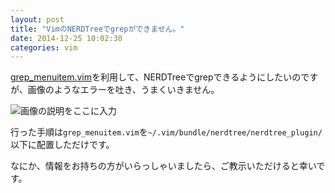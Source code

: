 ```yaml
---
layout: post
title: "VimのNERDTreeでgrepができません。"
date: 2014-12-25 10:02:30
categories: vim
---
```

<p><a href="https://gist.github.com/inagaa/5141204" rel="nofollow noreferrer">grep_menuitem.vim</a>を利用して、NERDTreeでgrepできるようにしたいのですが、画像のようなエラーを吐き、うまくいきません。</p>

<p><img src="https://i.stack.imgur.com/pvnQF.png" alt="画像の説明をここに入力"></p>

<p>行った手順は<code>grep_menuitem.vim</code>を<code>~/.vim/bundle/nerdtree/nerdtree_plugin/</code>以下に配置しただけです。</p>

<p>なにか、情報をお持ちの方がいらっしゃいましたら、ご教示いただけると幸いです。</p>
